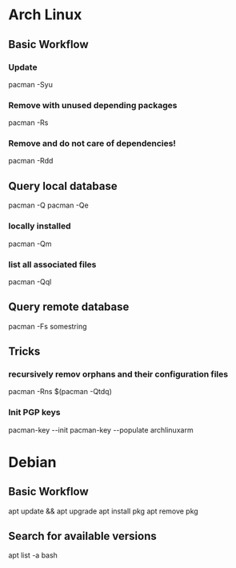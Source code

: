 # Arch Linux
## Basic Workflow
### Update
pacman -Syu
### Remove with unused depending packages
pacman -Rs
### Remove and do not care of dependencies!
pacman -Rdd

## Query local database
pacman -Q
pacman -Qe
### locally installed
pacman -Qm
### list all associated files
pacman -Qql

## Query remote database
pacman -Fs somestring

## Tricks
### recursively remov orphans and their configuration files
pacman -Rns $(pacman -Qtdq)

### Init PGP keys
pacman-key --init
pacman-key --populate archlinuxarm


# Debian
## Basic Workflow
apt update && apt upgrade
apt install pkg
apt remove pkg

## Search for available versions
apt list -a bash
